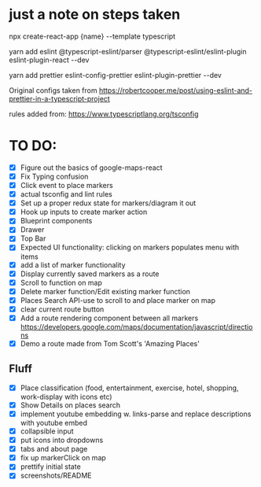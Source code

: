 # just a note on steps taken

npx create-react-app {name} --template typescript

yarn add eslint @typescript-eslint/parser @typescript-eslint/eslint-plugin eslint-plugin-react --dev

yarn add prettier eslint-config-prettier eslint-plugin-prettier --dev

Original configs taken from https://robertcooper.me/post/using-eslint-and-prettier-in-a-typescript-project

rules added from: https://www.typescriptlang.org/tsconfig

# TO DO:
- [x] Figure out the basics of google-maps-react
- [x] Fix Typing confusion
- [x] Click event to place markers
- [x] actual tsconfig and lint rules
- [x] Set up a proper redux state for markers/diagram it out
- [x] Hook up inputs to create marker action
- [x] Blueprint components
- [x] Drawer
- [x] Top Bar
- [x] Expected UI functionality: clicking on markers populates menu with items
- [x] add a list of marker functionality
- [x] Display currently saved markers as a route
- [x] Scroll to function on map
- [x] Delete marker function/Edit existing marker function
- [x] Places Search API-use to scroll to and place marker on map
- [x] clear current route button
- [x] Add a route rendering component between all markers https://developers.google.com/maps/documentation/javascript/directions
- [x] Demo a route made from Tom Scott's 'Amazing Places'
## Fluff
- [x] Place classification (food, entertainment, exercise, hotel, shopping, work-display with icons etc)
- [x] Show Details on places search
- [x] implement youtube embedding w. links-parse and replace descriptions with youtube embed
- [x] collapsible input
- [x] put icons into dropdowns
- [x] tabs and about page
- [x] fix up markerClick on map
- [x] prettify initial state
- [x] screenshots/README
